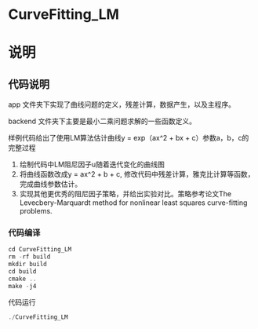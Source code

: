 # CurveFitting_LM
# 说明

## 代码说明

app 文件夹下实现了曲线问题的定义，残差计算，数据产生，以及主程序。

backend 文件夹下主要是最小二乘问题求解的一些函数定义。

样例代码给出了使用LM算法估计曲线y = exp（ax^2 + bx + c）参数a，b，c的完整过程
1. 绘制代码中LM阻尼因子u随着迭代变化的曲线图
2. 将曲线函数改成y = ax^2 + b + c, 修改代码中残差计算，雅克比计算等函数，完成曲线参数估计。
3. 实现其他更优秀的阻尼因子策略，并给出实验对比。策略参考论文The Levecbery-Marquardt method for nonlinear least squares curve-fitting problems.

### 代码编译

``` c++
cd CurveFitting_LM
rm -rf build
mkdir build
cd build
cmake ..
make -j4    
```

代码运行

```c++
./CurveFitting_LM
```
